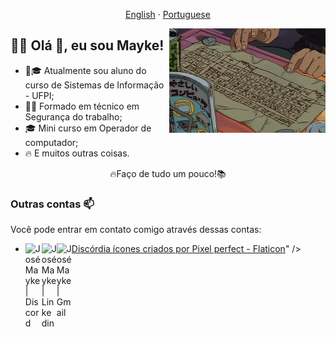<p align="center">
    <a href="README-English.md">English</a>
    ·
    <a href="README.md">Portuguese</a>
 </p>
 
 <img align="right" width="250" src="https://github.com/JoseMayke/Jos-Mayke/blob/main/5ErEY73.gif">
 
 ## :man_technologist:  Olá 👋, eu sou Mayke!
 
- 📝🎓 Atualmente sou aluno do curso de Sistemas de Informação - UFPI;
- 👨‍🎓 Formado em técnico em Segurança do trabalho;
- 🎓 Mini curso em Operador de computador;
- 🔥 E muitos outras coisas.

<p align="center">
    <a>🔥Faço de tudo um pouco!📚</a>
 </p>
 
 ### Outras contas 📫

Você pode entrar em contato comigo através dessas contas:

- 
    <a href="https://discord.gg/J4fHeQx">
     <img align="left" alt="José Mayke  | Discord" width="26px" src="<a href="https://www.flaticon.com/br/icones-gratis/discordia" title="discórdia ícones">Discórdia ícones criados por Pixel perfect - Flaticon</a>" />
    </a>
    <a href="https://www.linkedin.com/in/jos%C3%A9-mayke-2714771b8/">
     <img align="left" alt="José Mayke | Linkedin" width="24px" src="https://github.com/wrtinho/wrtinho/blob/master/Assets/Linkedin.svg" />
    </a>
    <a href="https://mail.google.com/mail/u/0/?tab=rm&ogbl#inbox">
     <img align="left" alt="José Mayke | Gmail" width="24px" src="https://github.com/wrtinho/wrtinho/blob/master/Assets/Gmail.svg" />
    </a>
  
